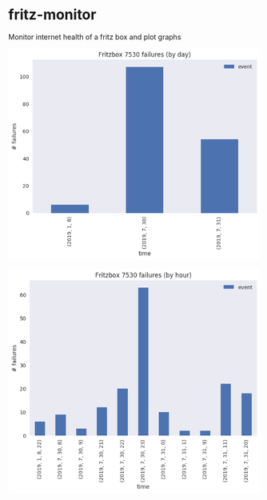 # fritz-monitor
Monitor internet health of a fritz box and plot graphs

![Daily](docs/fig_daily.png)

![Hourly](docs/fig_hourly.png)
